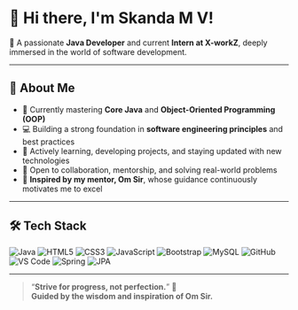 # 👋 Hi there, I'm **Skanda M V**!

🎯 A passionate **Java Developer** and current **Intern at X-workZ**, deeply immersed in the world of software development.

---

## 🚀 About Me

- 🔭 Currently mastering **Core Java** and **Object-Oriented Programming (OOP)**
- 💻 Building a strong foundation in **software engineering principles** and best practices
- 🌱 Actively learning, developing projects, and staying updated with new technologies
- 🤝 Open to collaboration, mentorship, and solving real-world problems
- 🌟 **Inspired by my mentor, Om Sir**, whose guidance continuously motivates me to excel

---

## 🛠️ Tech Stack

<p align="left">
  <img src="https://img.shields.io/badge/Java-ED8B00?style=flat&logo=java&logoColor=white" alt="Java"/>
  <img src="https://img.shields.io/badge/HTML5-E34F26?style=flat&logo=html5&logoColor=white" alt="HTML5"/>
  <img src="https://img.shields.io/badge/CSS3-1572B6?style=flat&logo=css3&logoColor=white" alt="CSS3"/>
  <img src="https://img.shields.io/badge/JavaScript-F7DF1E?style=flat&logo=javascript&logoColor=black" alt="JavaScript"/>
  <img src="https://img.shields.io/badge/Bootstrap-7952B3?style=flat&logo=bootstrap&logoColor=white" alt="Bootstrap"/>
  <img src="https://img.shields.io/badge/MySQL-005C84?style=flat&logo=mysql&logoColor=white" alt="MySQL"/>
  <img src="https://img.shields.io/badge/GitHub-181717?style=flat&logo=github&logoColor=white" alt="GitHub"/>
  <img src="https://img.shields.io/badge/VS%20Code-007ACC?style=flat&logo=visualstudiocode&logoColor=white" alt="VS Code"/>
  <img src="https://img.shields.io/badge/Spring-6DB33F?style=flat&logo=spring&logoColor=white" alt="Spring"/>
  <img src="https://img.shields.io/badge/JPA-59666C?style=flat&logo=hibernate&logoColor=white" alt="JPA"/>
</p>



---


> “**Strive for progress, not perfection.**” 🚀  
> **Guided by the wisdom and inspiration of Om Sir.**
